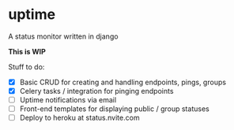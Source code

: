# uptime
A status monitor written in django

**This is WIP**

Stuff to do:
- [x] Basic CRUD for creating and handling endpoints, pings, groups
- [x] Celery tasks / integration for pinging endpoints
- [ ] Uptime notifications via email
- [ ] Front-end templates for displaying public / group statuses
- [ ] Deploy to heroku at status.nvite.com
